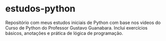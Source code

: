 # estudos-python
Repositório com meus estudos iniciais de Python com base nos videos do Curso de Python do Professor Gustavo Guanabara. Inclui exercícios básicos, anotações e prática de lógica de programação.
